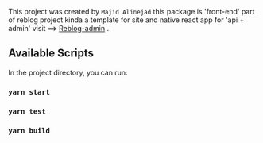 This project was created by `Majid Alinejad`
this package is 'front-end' part of reblog project kinda a template for site and native react app
for 'api + admin' visit ==> [Reblog-admin]('https://github.com/MajidAlinejad/reblog-front') .


## Available Scripts

In the project directory, you can run:

### `yarn start`


### `yarn test`


### `yarn build`
